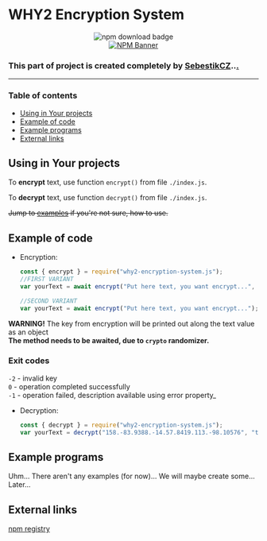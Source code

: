 # WHY2 Encryption System
<div align=center>
    <img alt="npm download badge" src="https://img.shields.io/npm/dw/why2-encryption-system.js?style=flat-square" />
    <br />
    <a href="https://www.npmjs.com/package/why2-encryption-system.js"><img src="https://nodei.co/npm/why2-encryption-system.js.png?downloads=true&downloadRank=true&stars=true" alt="NPM Banner"></a>
</div>

### This part of project is created completely by [SebestikCZ](https://github.com/SebestikCZ)..[.](https://engo150.github.io/res/rickroll.mp3)

---

### Table of contents

  - [Using in Your projects](#using-in-your-projects)
  - [Example of code](#example-of-code)
  - [Example programs](#example-programs)
  - [External links](#external-links)

## Using in Your projects 

To **encrypt** text, use function `encrypt()` from file `./index.js`.

To **decrypt** text, use function `decrypt()` from file `./index.js`.

~~Jump to [examples](#examples) if you're not sure, how to use.~~

## Example of code

- Encryption:
    ```js
    const { encrypt } = require("why2-encryption-system.js");
    //FIRST VARIANT
    var yourText = await encrypt("Put here text, you want encrypt...", "tzXlZGxkhfYOvRthqokDrmGFyDMylgmeIlrJTpVAwuqrLjABXM"); //The second thing is Your **key**. (The key must be atleast 50 characters long!)

    //SECOND VARIANT
    var yourText = await encrypt("Put here text, you want encrypt..."); //See? You don't have to use Your key. Program will automatically generate one for you.
    ```
**WARNING!** The key from encryption will be printed out along the text value as an object \
**The method needs to be awaited, due to `crypto` randomizer.**
### Exit codes
`-2` - invalid key \
`0` - operation completed successfully \
`-1` - operation failed, description available using error property_

- Decryption:
    ```js
	const { decrypt } = require("why2-encryption-system.js");
	var yourText = decrypt("158.-83.9388.-14.57.8419.113.-98.10576", "tzXlZGxkhfYOvRthqokDrmGFyDMylgmeIlrJTpVAwuqrLjABXM"); //First parameter is Your encrypted text, the second is key you want to use for decryption.
    ```

## Example programs

Uhm... There aren't any examples (for now)... We will maybe create some... Later...

## External links
[npm registry](https://www.npmjs.com/package/why2-encryption-system.js)